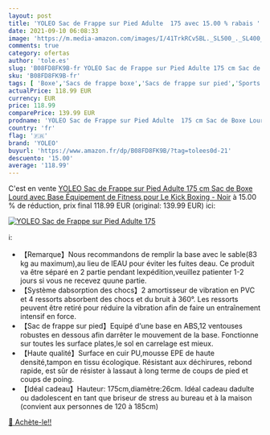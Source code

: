 ```yaml
---
layout: post
title: 'YOLEO Sac de Frappe sur Pied Adulte  175 avec 15.00 % rabais '
date: 2021-09-10 06:08:33
image: 'https://m.media-amazon.com/images/I/41TrkRCv5BL._SL500_._SL400_.jpg'
comments: true
category: ofertas
author: 'tole.es'
slug: 'B08FD8FK9B-fr YOLEO Sac de Frappe sur Pied Adulte 175 cm Sac de Boxe...'
sku: 'B08FD8FK9B-fr'
tags: [ 'Boxe','Sacs de frappe boxe','Sacs de frappe sur pied','Sports et Loisirs','Vêtements et équipement de sport','yoleo', ]
actualPrice: 118.99 EUR
currency: EUR
price: 118.99
comparePrice: 139.99 EUR
prodname: 'YOLEO Sac de Frappe sur Pied Adulte  175 cm Sac de Boxe Lourd avec Base  Équipement de Fitness pour Le Kick Boxing - Noir'
country: 'fr'
flag: '🇫🇷'
brand: 'YOLEO'
buyurl: 'https://www.amazon.fr/dp/B08FD8FK9B/?tag=tolees0d-21'
descuento: '15.00'
average: '118.99'
---
```


C'est en vente [YOLEO Sac de Frappe sur Pied Adulte  175 cm Sac de Boxe Lourd avec Base  Équipement de Fitness pour Le Kick Boxing - Noir](https://www.amazon.fr/dp/B08FD8FK9B/?tag=tolees0d-21)  à  15.00 % de réduction, prix final  118.99 EUR (original: 139.99 EUR) ici:

[![YOLEO Sac de Frappe sur Pied Adulte  175](https://m.media-amazon.com/images/I/41TrkRCv5BL._SL500_._SL400_.jpg)](https://www.amazon.fr/dp/B08FD8FK9B/?tag=tolees0d-21)

ℹ️:

- 【Remarque】Nous recommandons de remplir la base avec le sable(83 kg au maximum),au lieu de lEAU pour éviter les fuites deau. Ce produit va être séparé en 2 partie pendant lexpédition,veuillez patienter 1-2 jours si vous ne recevez quune partie.
- 【Système dabsorption des chocs】2 amortisseur de vibration en PVC et 4 ressorts absorbent des chocs et du bruit à 360°. Les ressorts peuvent être retiré pour réduire la vibration afin de faire un entraînement intensif en force.
- 【Sac de frappe sur pied】Equipé d‘une base en ABS,12 ventouses robustes en dessous afin darrêter le mouvement de la base. Fonctionne sur toutes les surface plates,le sol en carrelage est mieux.
- 【Haute qualité】Surface en cuir PU,mousse EPE de haute densité,tampon en tissu écologique. Résistant aux déchirures, rebond rapide, est sûr de résister à lassaut à long terme de coups de pied et coups de poing.
- 【Idéal cadeau】Hauteur: 175cm,diamètre:26cm. Idéal cadeau dadulte ou dadolescent en tant que briseur de stress au bureau et à la maison (convient aux personnes de 120 à 185cm)

[🛒 Achète-le!!](https://www.amazon.fr/dp/B08FD8FK9B/?tag=tolees0d-21)
